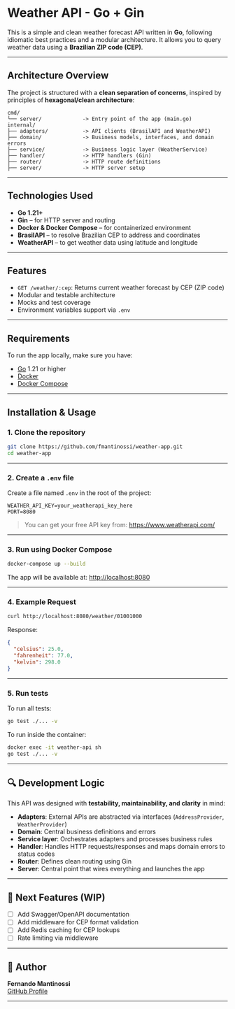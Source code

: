# Weather API - Go + Gin

This is a simple and clean weather forecast API written in **Go**, following idiomatic best practices and a modular architecture. It allows you to query weather data using a **Brazilian ZIP code (CEP)**.

---

## Architecture Overview

The project is structured with a **clean separation of concerns**, inspired by principles of **hexagonal/clean architecture**:

```
cmd/
└── server/             -> Entry point of the app (main.go)
internal/
├── adapters/           -> API clients (BrasilAPI and WeatherAPI)
├── domain/             -> Business models, interfaces, and domain errors
├── service/            -> Business logic layer (WeatherService)
├── handler/            -> HTTP handlers (Gin)
├── router/             -> HTTP route definitions
├── server/             -> HTTP server setup
```

---

## Technologies Used

- **Go 1.21+**
- **Gin** – for HTTP server and routing
- **Docker & Docker Compose** – for containerized environment
- **BrasilAPI** – to resolve Brazilian CEP to address and coordinates
- **WeatherAPI** – to get weather data using latitude and longitude

---

## Features

- `GET /weather/:cep`: Returns current weather forecast by CEP (ZIP code)
- Modular and testable architecture
- Mocks and test coverage
- Environment variables support via `.env`

---

## Requirements

To run the app locally, make sure you have:

- [Go](https://go.dev/dl/) 1.21 or higher
- [Docker](https://www.docker.com/)
- [Docker Compose](https://docs.docker.com/compose/)

---

## Installation & Usage

### 1. Clone the repository

```bash
git clone https://github.com/fmantinossi/weather-app.git
cd weather-app
```

---

### 2. Create a `.env` file

Create a file named `.env` in the root of the project:

```env
WEATHER_API_KEY=your_weatherapi_key_here
PORT=8080
```

> You can get your free API key from: https://www.weatherapi.com/

---

### 3. Run using Docker Compose

```bash
docker-compose up --build
```

The app will be available at: [http://localhost:8080](http://localhost:8080)

---

### 4. Example Request

```bash
curl http://localhost:8080/weather/01001000
```

Response:
```json
{
  "celsius": 25.0,
  "fahrenheit": 77.0,
  "kelvin": 298.0
}
```

---

### 5. Run tests

To run all tests:

```bash
go test ./... -v
```

To run inside the container:

```bash
docker exec -it weather-api sh
go test ./... -v
```

---

## 🔍 Development Logic

This API was designed with **testability, maintainability, and clarity** in mind:

- **Adapters**: External APIs are abstracted via interfaces (`AddressProvider`, `WeatherProvider`)
- **Domain**: Central business definitions and errors
- **Service layer**: Orchestrates adapters and processes business rules
- **Handler**: Handles HTTP requests/responses and maps domain errors to status codes
- **Router**: Defines clean routing using Gin
- **Server**: Central point that wires everything and launches the app

---

## 🚀 Next Features (WIP)

- [ ] Add Swagger/OpenAPI documentation
- [ ] Add middleware for CEP format validation
- [ ] Add Redis caching for CEP lookups
- [ ] Rate limiting via middleware

---

## 👤 Author

**Fernando Mantinossi**  
[GitHub Profile](https://github.com/fmantinossi)

---